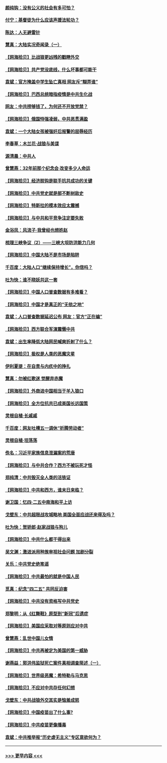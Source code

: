 #### [颜纯钩：没有公义的社会有多可怕？](../pages/nsc993/n12947626.md?t=05141252) 
#### [付宁：基督徒为什么应该声援法轮功？](../pages/nsc993/n12947233.md?t=05141252) 
#### [陈达：人无避雷针](../pages/nsc993/n12947098.md?t=05141252) 
#### [慧真：大陆实况奇闻录（一）](../pages/nsc993/n12945811.md?t=05141252) 
#### [【网海拾贝】比战狼更凶残的戳瞎外交](../pages/nsc993/n12945717.md?t=05141252) 
#### [【网海拾贝】共产党没底线，什么坏事都可能干](../pages/nsc993/n12942090.md?t=05141252) 
#### [袁斌：官方掩盖中学生坠亡真相 网友斥“糊弄谁”](../pages/nsc993/n12942029.md?t=05141252) 
#### [【网海拾贝】巴西总统暗指疫情是中共生化战](../pages/nsc993/n12938999.md?t=05141252) 
#### [网友：中共捞够钱了，为何还不开放党禁？](../pages/nsc993/n12938952.md?t=05141252) 
#### [【网海拾贝】俄国恃强凌弱，中共恶贯满盈](../pages/nsc993/n12936626.md?t=05141252) 
#### [袁斌：一个大陆女孩被强奸后报警的屈辱经历](../pages/nsc993/n12936547.md?t=05141252) 
#### [李春草：木兰花·战狼与美谍](../pages/nsc993/n12935995.md?t=05141252) 
#### [源清晨：中共人](../pages/nsc993/n12935589.md?t=05141252) 
#### [曾慧燕：32年前那个纪念会 改变多少人命运](../pages/nsc993/n12934233.md?t=05141252) 
#### [【网海拾贝】经济脱钩是联手抗共成功的关键](../pages/nsc993/n12934176.md?t=05141252) 
#### [【网海拾贝】中共党史就是部不断树敌史](../pages/nsc993/n12932844.md?t=05141252) 
#### [【网海拾贝】特斯拉的模本效应太震撼](../pages/nsc993/n12925626.md?t=05141252) 
#### [【网海拾贝】与中共和平竞争注定要失败](../pages/nsc993/n12923326.md?t=05141252) 
#### [金浴凤：风流子‧我曾经也想姓赵](../pages/nsc993/n12920911.md?t=05141252) 
#### [梳理三峡争议（2）——三峡大坝防洪能力几何](../pages/nsc993/n12920173.md?t=05141252) 
#### [【网海拾贝】中国大陆不是市场是陷阱](../pages/nsc993/n12920143.md?t=05141252) 
#### [千百度：大陆人口“继续保持增长”，你信吗？](../pages/nsc993/n12918946.md?t=05141252) 
#### [吐为快：谁不晓妖共这一套](../pages/nsc993/n12918941.md?t=05141252) 
#### [【网海拾贝】中国人口普查数据有多难看？](../pages/nsc993/n12917822.md?t=05141252) 
#### [【网海拾贝】中国才是真正的“无依之地”](../pages/nsc993/n12915845.md?t=05141252) 
#### [袁斌：人口普查数据延迟公布 网友：官方“正在编”](../pages/nsc993/n12915748.md?t=05141252) 
#### [【网海拾贝】西方联合军演震慑中共](../pages/nsc993/n12913466.md?t=05141252) 
#### [袁斌：出生率降低大陆网民喊爽折射了什么？](../pages/nsc993/n12913365.md?t=05141252) 
#### [【网海拾贝】极权是人类的恶魔灾星](../pages/nsc993/n12910697.md?t=05141252) 
#### [伊利夏提：在自责与内疚中的挣扎](../pages/nsc993/n12910493.md?t=05141252) 
#### [慧真：勿被红歌迷 觉醒弃赤魔](../pages/nsc993/n12910485.md?t=05141252) 
#### [【网海拾贝】外商进中国相当于羊入狼口](../pages/nsc993/n12908274.md?t=05141252) 
#### [【网海拾贝】全方位抗共已成美国长远国策](../pages/nsc993/n12906878.md?t=05141252) 
#### [灵根自植‧长戚戚](../pages/nsc993/n12905585.md?t=05141252) 
#### [千百度：网友吐槽五一调休“折腾劳动者”](../pages/nsc993/n12905934.md?t=05141252) 
#### [灵根自植‧坦荡荡](../pages/nsc993/n12905562.md?t=05141252) 
#### [佚名：习近平家族信息泄漏案的荒唐](../pages/nsc993/n12904705.md?t=05141252) 
#### [【网海拾贝】与中共合作？西方不被玩死才怪](../pages/nsc993/n12903873.md?t=05141252) 
#### [郑纯清：中共毁灭全人类的活铁证](../pages/nsc993/n12903785.md?t=05141252) 
#### [【网海拾贝】中共和西方，谁末日来临？](../pages/nsc993/n12903482.md?t=05141252) 
#### [谢卫国：忆四‧二五中南海和平上访](../pages/nsc993/n12902192.md?t=05141252) 
#### [戈壁东：中共超限战攻城略地 美国全面应战还来得及吗？](../pages/nsc993/n12902297.md?t=05141252) 
#### [吐为快：贺骄郎‧赵家战狼与狗儿](../pages/nsc993/n12902280.md?t=05141252) 
#### [【网海拾贝】中共什么都干得出来](../pages/nsc993/n12897500.md?t=05141252) 
#### [吴文渊：激进派用种族审视社会问题 加剧分裂](../pages/nsc993/n12893881.md?t=05141252) 
#### [关乐：中共党史绝笔谣](../pages/nsc993/n12897270.md?t=05141252) 
#### [【网海拾贝】中共最怕的就是中国人民](../pages/nsc993/n12894705.md?t=05141252) 
#### [觅真：纪念“四二五” 共同反迫害](../pages/nsc993/n12894553.md?t=05141252) 
#### [【网海拾贝】中共没有资格写中共党史](../pages/nsc993/n12892231.md?t=05141252) 
#### [郑黎明：从《红舞鞋》原型到“新冠”后遗症](../pages/nsc993/n12890469.md?t=05141252) 
#### [【网海拾贝】美国应采取对等原则应对中共](../pages/nsc993/n12889176.md?t=05141252) 
#### [曾慧燕：乱世中国儿女情](../pages/nsc993/n12887931.md?t=05141252) 
#### [【网海拾贝】中共再被定为美国的第一威胁](../pages/nsc993/n12887580.md?t=05141252) 
#### [谢燕益：郭洪伟监狱死亡案件真相调查简述（一）](../pages/nsc993/n12885648.md?t=05141252) 
#### [【网海拾贝】世界级恶魔：希特勒与马克思](../pages/nsc993/n12884062.md?t=05141252) 
#### [【网海拾贝】不应对中共存任何幻想](../pages/nsc993/n12881460.md?t=05141252) 
#### [戈壁东：中共战狼外交其实是恼羞成怒](../pages/nsc993/n12880392.md?t=05141252) 
#### [【网海拾贝】中国疫苗出了什么事?](../pages/nsc993/n12879124.md?t=05141252) 
#### [【网海拾贝】中共疫苗更像播毒](../pages/nsc993/n12876631.md?t=05141252) 
#### [袁斌：中共推举报“历史虚无主义”专区意欲何为？](../pages/nsc993/n12876530.md?t=05141252) 

----
#### [ >>> 更早内容 <<< ](../indexes/nsc993-earlier.md)
